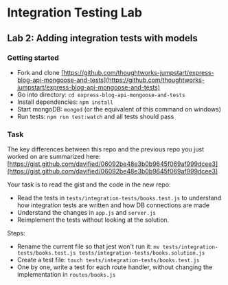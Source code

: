# Integration Testing Lab

## Lab 2: Adding integration tests with models

### Getting started

* Fork and clone [https://github.com/thoughtworks-jumpstart/express-blog-api-mongoose-and-tests](https://github.com/thoughtworks-jumpstart/express-blog-api-mongoose-and-tests)
* Go into directory: `cd express-blog-api-mongoose-and-tests`
* Install dependencies: `npm install`
* Start mongoDB: `mongod` \(or the equivalent of this command on windows\)
* Run tests: `npm run test:watch` and all tests should pass

### Task

The key differences between this repo and the previous repo you just worked on are summarized here: [https://gist.github.com/davified/06092be48e3b0b9645f069af999dcee3](https://gist.github.com/davified/06092be48e3b0b9645f069af999dcee3)

Your task is to read the gist and the code in the new repo:

* Read the tests in `tests/integration-tests/books.test.js` to understand how integration tests are written and how DB connections are made
* Understand the changes in `app.js` and `server.js`
* Reimplement the tests without looking at the solution.

Steps:

* Rename the current file so that jest won't run it: `mv tests/integration-tests/books.test.js tests/integration-tests/books.solution.js`
* Create a test file: `touch tests/integration-tests/books.test.js`
* One by one, write a test for each route handler, without changing the implementation in `routes/books.js`

